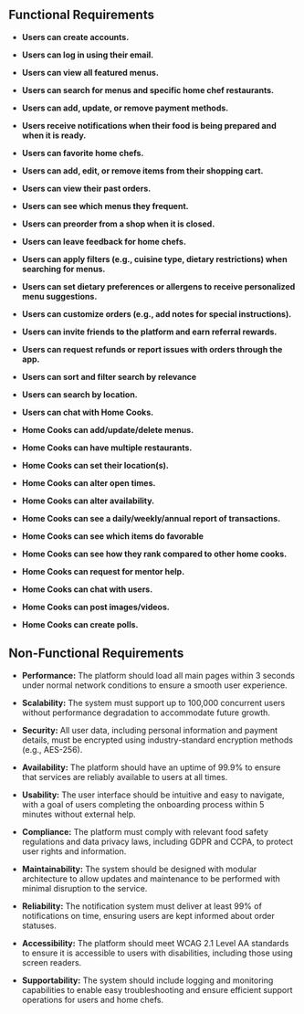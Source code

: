 ## Functional Requirements

- **Users can create accounts.**
- **Users can log in using their email.**
- **Users can view all featured menus.**
- **Users can search for menus and specific home chef restaurants.**
- **Users can add, update, or remove payment methods.**
- **Users receive notifications when their food is being prepared and when it is ready.**
- **Users can favorite home chefs.**
- **Users can add, edit, or remove items from their shopping cart.**
- **Users can view their past orders.**
- **Users can see which menus they frequent.**
- **Users can preorder from a shop when it is closed.**
- **Users can leave feedback for home chefs.**
- **Users can apply filters (e.g., cuisine type, dietary restrictions) when searching for menus.**
- **Users can set dietary preferences or allergens to receive personalized menu suggestions.**
- **Users can customize orders (e.g., add notes for special instructions).**
- **Users can invite friends to the platform and earn referral rewards.**
- **Users can request refunds or report issues with orders through the app.**
- **Users can sort and filter search by relevance**
- **Users can search by location.**
- **Users can chat with Home Cooks.**

- **Home Cooks can add/update/delete menus.**
- **Home Cooks can have multiple restaurants.**
- **Home Cooks can set their location(s).**
- **Home Cooks can alter open times.**
- **Home Cooks can alter availability.**
- **Home Cooks can see a daily/weekly/annual report of transactions.**
- **Home Cooks can see which items do favorable**
- **Home Cooks can see how they rank compared to other home cooks.**
- **Home Cooks can request for mentor help.**
- **Home Cooks can chat with users.**
- **Home Cooks can post images/videos.**
- **Home Cooks can create polls.**



## Non-Functional Requirements
- **Performance:** The platform should load all main pages within 3 seconds under normal network conditions to ensure a smooth user experience.

- **Scalability:** The system must support up to 100,000 concurrent users without performance degradation to accommodate future growth.

- **Security:** All user data, including personal information and payment details, must be encrypted using industry-standard encryption methods (e.g., AES-256).

- **Availability:** The platform should have an uptime of 99.9% to ensure that services are reliably available to users at all times.

- **Usability:** The user interface should be intuitive and easy to navigate, with a goal of users completing the onboarding process within 5 minutes without external help.

- **Compliance:** The platform must comply with relevant food safety regulations and data privacy laws, including GDPR and CCPA, to protect user rights and information.

- **Maintainability:** The system should be designed with modular architecture to allow updates and maintenance to be performed with minimal disruption to the service.

- **Reliability:** The notification system must deliver at least 99% of notifications on time, ensuring users are kept informed about order statuses.

- **Accessibility:** The platform should meet WCAG 2.1 Level AA standards to ensure it is accessible to users with disabilities, including those using screen readers.

- **Supportability:** The system should include logging and monitoring capabilities to enable easy troubleshooting and ensure efficient support operations for users and home chefs.
